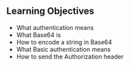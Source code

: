 ## Learning Objectives <br>
- What authentication means
- What Base64 is
- How to encode a string in Base64
- What Basic authentication means
- How to send the Authorization header
